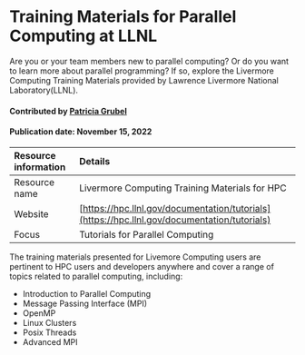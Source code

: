 # Training Materials for Parallel Computing at LLNL
<!--deck text start-->
Are you or your team members new to parallel computing? Or do you want to learn more about parallel programming? If so, explore the Livermore Computing Training Materials provided by Lawrence Livermore National Laboratory(LLNL).
<!--deck text end-->

#### Contributed by [Patricia Grubel](http://github.com/pagrubel "Patricia Grubel")
#### Publication date: November 15, 2022

Resource information | Details
:--- | :---
Resource name | Livermore Computing Training Materials for HPC
Website | [https://hpc.llnl.gov/documentation/tutorials](https://hpc.llnl.gov/documentation/tutorials)
Focus | Tutorials for Parallel Computing

The training materials presented for Livemore Computing users are pertinent to HPC users and developers anywhere and cover a range of topics related to parallel computing, including:
- Introduction to Parallel Computing
- Message Passing Interface (MPI)
- OpenMP
- Linux Clusters
- Posix Threads
- Advanced MPI





<!--- Too large
--->


<!---
Publish: yes
Topics: licensing
Pinned: no
RSS update: 2019-07-20
--->